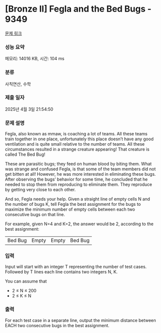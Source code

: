# [Bronze II] Fegla and the Bed Bugs - 9349 

[문제 링크](https://www.acmicpc.net/problem/9349) 

### 성능 요약

메모리: 14016 KB, 시간: 104 ms

### 분류

사칙연산, 수학

### 제출 일자

2025년 4월 3일 21:54:50

### 문제 설명

<p>Fegla, also known as mmaw, is coaching a lot of teams. All these teams train together in one place, unfortunately this place doesn’t have any good ventilation and is quite small relative to the number of teams. All these circumstances resulted in a strange creature appearing! That creature is called The Bed Bug!</p>

<p>These are parasitic bugs; they feed on human blood by biting them. What was strange and confused Fegla, is that some of the team members did not get bitten at all! However, he was more interested in eliminating these bugs. After observing the bugs’ behavior for some time, he concluded that he needed to stop them from reproducing to eliminate them. They reproduce by getting very close to each other.</p>

<p>And so, Fegla needs your help. Given a straight line of empty cells N and the number of bugs K, tell Fegla the best assignment for the bugs to maximize the minimum number of empty cells between each two consecutive bugs on that line.</p>

<p>For example, given N=4 and K=2, the answer would be 2, according to the best assignment:</p>

<table class="table table-bordered" style="width:500px">
	<tbody>
		<tr>
			<td>Bed Bug</td>
			<td>Empty</td>
			<td>Empty</td>
			<td>Bed Bug</td>
		</tr>
	</tbody>
</table>

<p> </p>

### 입력 

 <p>Input will start with an integer T representing the number of test cases. Followed by T lines each line contains two integers N, K.</p>

<p>You can assume that</p>

<ul>
	<li>2 ≤ N ≤ 200 </li>
	<li>2 ≤ K ≤ N</li>
</ul>

### 출력 

 <p>For each test case in a separate line, output the minimum distance between EACH two consecutive bugs in the best assignment.</p>


